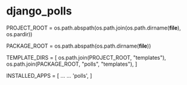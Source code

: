 django_polls
============

PROJECT_ROOT = os.path.abspath(os.path.join(os.path.dirname(__file__), os.pardir))

PACKAGE_ROOT = os.path.abspath(os.path.dirname(__file__))

TEMPLATE_DIRS = [
   os.path.join(PROJECT_ROOT, "templates"),
   os.path.join(PACKAGE_ROOT, "polls", "templates"),
]

INSTALLED_APPS = [
    ...
    ...
    'polls',
]

